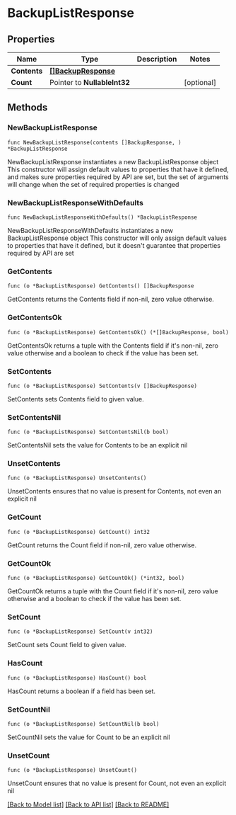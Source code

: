 # BackupListResponse

## Properties

Name | Type | Description | Notes
------------ | ------------- | ------------- | -------------
**Contents** | [**[]BackupResponse**](BackupResponse.md) |  | 
**Count** | Pointer to **NullableInt32** |  | [optional] 

## Methods

### NewBackupListResponse

`func NewBackupListResponse(contents []BackupResponse, ) *BackupListResponse`

NewBackupListResponse instantiates a new BackupListResponse object
This constructor will assign default values to properties that have it defined,
and makes sure properties required by API are set, but the set of arguments
will change when the set of required properties is changed

### NewBackupListResponseWithDefaults

`func NewBackupListResponseWithDefaults() *BackupListResponse`

NewBackupListResponseWithDefaults instantiates a new BackupListResponse object
This constructor will only assign default values to properties that have it defined,
but it doesn't guarantee that properties required by API are set

### GetContents

`func (o *BackupListResponse) GetContents() []BackupResponse`

GetContents returns the Contents field if non-nil, zero value otherwise.

### GetContentsOk

`func (o *BackupListResponse) GetContentsOk() (*[]BackupResponse, bool)`

GetContentsOk returns a tuple with the Contents field if it's non-nil, zero value otherwise
and a boolean to check if the value has been set.

### SetContents

`func (o *BackupListResponse) SetContents(v []BackupResponse)`

SetContents sets Contents field to given value.


### SetContentsNil

`func (o *BackupListResponse) SetContentsNil(b bool)`

 SetContentsNil sets the value for Contents to be an explicit nil

### UnsetContents
`func (o *BackupListResponse) UnsetContents()`

UnsetContents ensures that no value is present for Contents, not even an explicit nil
### GetCount

`func (o *BackupListResponse) GetCount() int32`

GetCount returns the Count field if non-nil, zero value otherwise.

### GetCountOk

`func (o *BackupListResponse) GetCountOk() (*int32, bool)`

GetCountOk returns a tuple with the Count field if it's non-nil, zero value otherwise
and a boolean to check if the value has been set.

### SetCount

`func (o *BackupListResponse) SetCount(v int32)`

SetCount sets Count field to given value.

### HasCount

`func (o *BackupListResponse) HasCount() bool`

HasCount returns a boolean if a field has been set.

### SetCountNil

`func (o *BackupListResponse) SetCountNil(b bool)`

 SetCountNil sets the value for Count to be an explicit nil

### UnsetCount
`func (o *BackupListResponse) UnsetCount()`

UnsetCount ensures that no value is present for Count, not even an explicit nil

[[Back to Model list]](../README.md#documentation-for-models) [[Back to API list]](../README.md#documentation-for-api-endpoints) [[Back to README]](../README.md)


